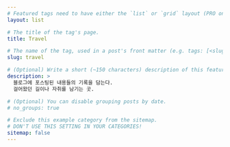 ```yaml
---
# Featured tags need to have either the `list` or `grid` layout (PRO only).
layout: list

# The title of the tag's page.
title: Travel

# The name of the tag, used in a post's front matter (e.g. tags: [<slug>]).
slug: travel

# (Optional) Write a short (~150 characters) description of this featured tag.
description: >
  블로그에 포스팅된 내용들의 기록을 담는다.
  걸어왔던 길이나 자취를 남기는 곳.

# (Optional) You can disable grouping posts by date.
# no_groups: true

# Exclude this example category from the sitemap.
# DON'T USE THIS SETTING IN YOUR CATEGORIES!
sitemap: false
---
```

